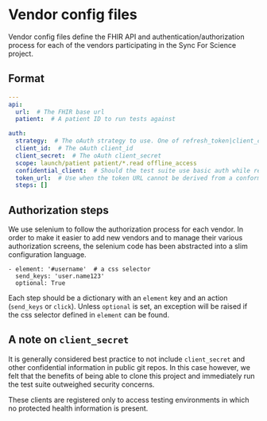 # Vendor config files

Vendor config files define the FHIR API and authentication/authorization process for each of the vendors participating in the Sync For Science project.

## Format

```yaml
---
api:
  url:  # The FHIR base url
  patient:  # A patient ID to run tests against

auth:
  strategy:  # The oAuth strategy to use. One of refresh_token|client_credentials|none
  client_id:  # The oAuth client_id
  client_secret:  # The oAuth client_secret
  scope: launch/patient patient/*.read offline_access
  confidential_client:  # Should the test suite use basic auth while requesting tokens.
  token_url:  # Use when the token URL cannot be derived from a conformance statement
  steps: []
```

## Authorization steps

We use selenium to follow the authorization process for each vendor. In order to make it easier to add new vendors and to manage their various authorization screens, the selenium code has been abstracted into a slim configuration language.

```
- element: '#username'  # a css selector
  send_keys: 'user.name123'
  optional: True
```

Each step should be a dictionary with an `element` key and an action (`send_keys` or `click`). Unless `optional` is set, an exception will be raised if the css selector defined in `element` can be found.

## A note on `client_secret`

It is generally considered best practice to not include `client_secret` and other confidential information in public git repos. In this case however, we felt that the benefits of being able to clone this project and immediately run the test suite outweighed security concerns.

These clients are registered only to access testing environments in which no protected health information is present.
